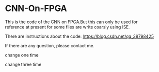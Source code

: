 # CNN-On-FPGA
This is the code of the CNN on FPGA.But this can only be used for reference at present for some files are write coarsly using ISE.

There are instructions about the code: https://blog.csdn.net/qq_38798425

If there are any question, please contact me.

change one time 

change three time

